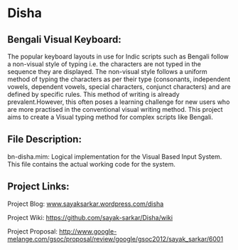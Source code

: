 Disha
=====

Bengali Visual Keyboard:
------------------------

The popular keyboard layouts in use for Indic scripts such as Bengali follow a non-visual style of typing i.e. the characters are not typed in the sequence they are displayed.
The non-visual style follows a uniform method of typing the characters as per their type (consonants, independent vowels, dependent vowels, special characters, conjunct characters) and are defined by specific rules.
This method of writing is already prevalent.However, this often poses a learning challenge for new users who are more practised in the conventional visual writing method. 
This project aims to create a Visual typing method for complex scripts like Bengali.


File Description:
-----------------

bn-disha.mim: Logical implementation for the Visual Based Input System. This file contains the actual working code for the system.


Project Links:
--------------

Project Blog: www.sayaksarkar.wordpress.com/disha

Project Wiki: https://github.com/sayak-sarkar/Disha/wiki

Project Proposal: http://www.google-melange.com/gsoc/proposal/review/google/gsoc2012/sayak_sarkar/6001